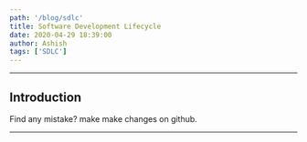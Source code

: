 ```yaml
---
path: '/blog/sdlc'
title: Software Development Lifecycle
date: 2020-04-29 18:39:00
author: Ashish
tags: ['SDLC']
---
```

***
## Introduction




Find any mistake? make make changes on github.
***

